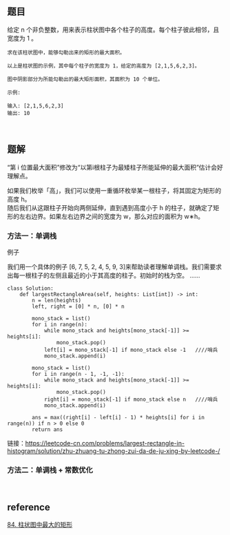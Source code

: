 ## 题目
给定 n 个非负整数，用来表示柱状图中各个柱子的高度。每个柱子彼此相邻，且宽度为 1 。
```
求在该柱状图中，能够勾勒出来的矩形的最大面积。

以上是柱状图的示例，其中每个柱子的宽度为 1，给定的高度为 [2,1,5,6,2,3]。

图中阴影部分为所能勾勒出的最大矩形面积，其面积为 10 个单位。

示例:

输入: [2,1,5,6,2,3]
输出: 10
```

&nbsp;
## 题解
“第 i 位置最大面积”修改为“以第i根柱子为最矮柱子所能延伸的最大面积”估计会好理解点。

如果我们枚举「高」，我们可以使用一重循环枚举某一根柱子，将其固定为矩形的高度 h。  
随后我们从这跟柱子开始向两侧延伸，直到遇到高度小于 h 的柱子，就确定了矩形的左右边界。如果左右边界之间的宽度为 w，那么对应的面积为 w∗h。

### 方法一：单调栈
例子

我们用一个具体的例子 [6, 7, 5, 2, 4, 5, 9, 3]来帮助读者理解单调栈。我们需要求出每一根柱子的左侧且最近的小于其高度的柱子。初始时的栈为空。
......
```
class Solution:
    def largestRectangleArea(self, heights: List[int]) -> int:
        n = len(heights)
        left, right = [0] * n, [0] * n

        mono_stack = list()
        for i in range(n):
            while mono_stack and heights[mono_stack[-1]] >= heights[i]:
                mono_stack.pop()
            left[i] = mono_stack[-1] if mono_stack else -1   ////哨兵
            mono_stack.append(i)
        
        mono_stack = list()
        for i in range(n - 1, -1, -1):
            while mono_stack and heights[mono_stack[-1]] >= heights[i]:
                mono_stack.pop()
            right[i] = mono_stack[-1] if mono_stack else n   ////哨兵
            mono_stack.append(i)
        
        ans = max((right[i] - left[i] - 1) * heights[i] for i in range(n)) if n > 0 else 0
        return ans
```
链接：https://leetcode-cn.com/problems/largest-rectangle-in-histogram/solution/zhu-zhuang-tu-zhong-zui-da-de-ju-xing-by-leetcode-/
### 方法二：单调栈 + 常数优化

&nbsp;
## reference
[84. 柱状图中最大的矩形](https://leetcode-cn.com/problems/largest-rectangle-in-histogram/)
